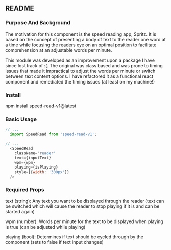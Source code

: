 ## README

### Purpose And Background
The motivation for this component is the speed reading app, Spritz. It is based on the concept of presenting a body of text to the reader one word at a time while focusing the readers eye on an optimal position to facilitate comprehension at an adjustable words per minute.

This module was developed as an improvement upon a package I have since lost track of :(.  The original was class based and was prone to timing issues that made it impractical to adjust the words per minute or switch between text content options. I have refactored it as a functional react component and remediated the timing issues (at least on my machine!)

### Install

npm install speed-read-v1@latest

### Basic Usage
```javascript
// ...
  import SpeedRead from 'speed-read-v1';

// ...
  <SpeedRead
    className='reader'
    text={inputText}
    wpm={wpm}
    playing={isPlaying}
    style={{width: '300px'}}
  />
```

### Required Props

text (string): Any text you want to be displayed through the reader (text can be switched which will cause the reader to stop playing if it is and can be started again)

wpm (number): Words per minute for the text to be displayed when playing is true (can be adjusted while playing)

playing (bool): Determines if text should be cycled through by the component (sets to false if text input changes) 